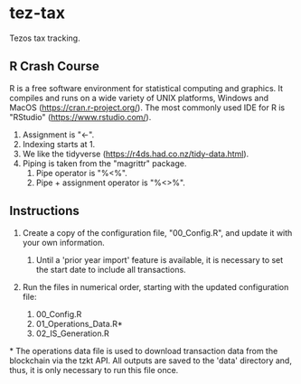 # tez-tax

Tezos tax tracking.

## R Crash Course

R is a free software environment for statistical computing and graphics. It compiles and runs on a wide variety of UNIX platforms, Windows and MacOS (https://cran.r-project.org/). The most commonly used IDE for R is "RStudio" (https://www.rstudio.com/).

1. Assignment is "<-".
2. Indexing starts at 1.
3. We like the tidyverse (https://r4ds.had.co.nz/tidy-data.html). 
4. Piping is taken from the "magrittr" package.
    1. Pipe operator is "%<%".
    2. Pipe + assignment operator is "%<>%".

## Instructions

1. Create a copy of the configuration file, "00_Config.R", and update it with your own information. 
    1. Until a 'prior year import' feature is available, it is necessary to set the start date to include all transactions. 

2. Run the files in numerical order, starting with the updated configuration file:
    1. 00_Config.R
    2. 01_Operations_Data.R*
    3. 02_IS_Generation.R

\* The operations data file is used to download transaction data from the blockchain via the tzkt API. All outputs are saved to the 'data' directory and, thus, it is only necessary to run this file once. 
